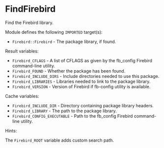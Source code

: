 # FindFirebird

Find the Firebird library.

Module defines the following `IMPORTED` target(s):

* `Firebird::Firebird` - The package library, if found.

Result variables:

* `Firebird_CFLAGS` - A list of CFLAGS as given by the fb_config Firebird
  command-line utility.
* `Firebird_FOUND` - Whether the package has been found.
* `Firebird_INCLUDE_DIRS` - Include directories needed to use this package.
* `Firebird_LIBRARIES` - Libraries needed to link to the package library.
* `Firebird_VERSION` - Version of Firebird if fb-config utility is available.

Cache variables:

* `Firebird_INCLUDE_DIR` - Directory containing package library headers.
* `Firebird_LIBRARY` - The path to the package library.
* `Firebird_CONFIG_EXECUTABLE` - Path to the fb_config Firebird command-line
  utility.

Hints:

The `Firebird_ROOT` variable adds custom search path.
